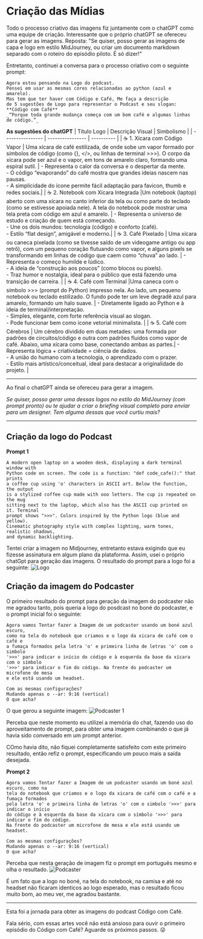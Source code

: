 # Criação das Mídias

Todo o processo criativo das imagens fiz juntamente com o chatGPT como uma equipe de criação. Interessante que o próprio chatGPT se ofereceu para gerar as imagens.
Reposta:
"Se quiser, posso gerar as imagens de capa e logo em estilo MidJourney, ou criar um documento markdown separado com o roteiro do episódio piloto. É só dizer!"

Entretanto, continuei a conversa para o processo criativo com o seguinte prompt:
```prompt
Agora estou pensando na Logo do podcast.
Pensei em usar as mesmas cores relacionadas ao python (azul e amarelo).
Mas tem que ter haver com Código e Café, Me faça a descrição
de 5 sugestões de Logo para representar o Podcast e seu slogan: 
**Código com Café**
_“Porque toda grande mudança começa com um bom café e algumas linhas de código.”_
```

**As sugestões do chatGPT**
|   Título Logo    | Descrição Visual | Simbolismo |
| ---------------- | ---------------- | ---------- |
| ☕ 1. Xícara com Código Vapor | Uma xícara de café estilizada, de onde sobe um vapor formado por símbolos de código (como {}, </>, ou linhas de terminal >>>). O corpo da xícara pode ser azul e o vapor, em tons de amarelo claro, formando uma espiral sutil. | - Representa o calor da conversa e o despertar da mente.<br>- O código “evaporando” do café mostra que grandes ideias nascem nas pausas.<br>- A simplicidade do ícone permite fácil adaptação para favicon, thumb e redes sociais.|
| ☕ 2. Notebook com Xícara Integrada |Um notebook (laptop) aberto com uma xícara no canto inferior da tela ou como parte do teclado (como se estivesse apoiada nele). A tela do notebook pode mostrar uma tela preta com código em azul e amarelo. | - Representa o universo de estudo e criação de quem está começando.<br> - Une os dois mundos: tecnologia (código) e conforto (café).<br> - Estilo “flat design”, amigável e moderno.|
| ☕ 3. Café Pixelado | Uma xícara ou caneca pixelada (como se tivesse saído de um videogame antigo ou app retrô), com um pequeno coração flutuando como vapor, e alguns pixels se transformando em linhas de código que caem como “chuva” ao lado. | - Representa o começo humilde e lúdico.<br> - A ideia de “construção aos poucos” (como blocos ou pixels).<br> - Traz humor e nostalgia, ideal para o público que está fazendo uma transição de carreira. |
| ☕ 4. Café com Terminal |Uma caneca com o símbolo >>> (prompt do Python) impresso nela. Ao lado, um pequeno notebook ou teclado estilizado. O fundo pode ter um leve degradê azul para amarelo, formando um halo suave. | - Diretamente ligado ao Python e à ideia de terminal/interpretação.<br> - Simples, elegante, com forte referência visual ao slogan.<br> - Pode funcionar bem como ícone vetorial minimalista. |
| ☕ 5. Café com Cérebros | Um cérebro dividido em duas metades: uma formada por padrões de circuitos/código e outra com padrões fluidos como vapor de café. Abaixo, uma xícara como base, conectando ambas as partes.| - Representa lógica + criatividade = ciência de dados.<br> - A união do humano com a tecnologia, o aprendizado com o prazer.<br> - Estilo mais artístico/conceitual, ideal para destacar a originalidade do projeto. |

---
Ao final o chatGPT ainda se ofereceu para gerar a imagem.

_Se quiser, posso gerar uma dessas logos no estilo do MidJourney (com prompt pronto) ou te ajudar a criar o briefing visual completo para enviar para um designer. Tem alguma dessas que você curtiu mais?_

---


## Criação da logo do Podcast

**Prompt 1**
```prompt
A modern open laptop on a wooden desk, displaying a dark terminal window with
Python code on screen. The code is a function: "def code_cafe():" that prints
a coffee cup using 'o' characters in ASCII art. Below the function, the output
is a stylized coffee cup made with ooo letters. The cup is repeated on the mug
sitting next to the laptop, which also has the ASCII cup printed on it. Terminal
prompt shows ">>>". Colors inspired by the Python logo (blue and yellow).
Cinematic photography style with complex lighting, warm tones, realistic shadows,
and dynamic backlighting.
```

Tentei criar a imagem no Midjourney, entretanto estava exigindo que eu fizesse assinatura em algum plano da plataforma. Assim, usei o próprio chatGpt para geração das imagens. O resultado do prompt para a logo foi a seguinte:
![Logo](./cafe_com_codigo.png)

## Criação da imagem do Podcaster

O primeiro resultado do prompt para geração da imagem do podcaster não me agradou tanto, pois queria a logo do posdcast no boné do podcaster, e o prompt inicial foi o seguinte:
```prompt
Agora vamos Tentar fazer a Imagem de um podcaster usando um boné azul escuro,
como na tela do notebook que criamos e o logo da xicara de café com o café e
a fumaça formados pela letra 'o' e primeira linha de letras 'o' com o simbolo
'>>>' para indicar o início do código e à esquerda da base da xícara com o símbolo
'>>>' para indicar o fim do código. Na frente do podcaster um microfone de mesa
e ele está usando um headset.

Com as mesmas configurações?
Mudando apenas o --ar: 9:16 (vertical)
O que acha?
```

O que gerou a seguinte imagem:
![Podcaster 1](./podcaster_1.png)

Perceba que neste momento eu utilizei a memória do chat, fazendo uso do aproveitamento de prompt, para obter uma imagem combinando o que já havia sido conversado em um prompt anterior.

COmo havia dito, não fiquei completamente satisfeito com este primeiro resultado, então refiz o prompt, especificando um pouco mais a saída desejada.

**Prompt 2**
```prompt
Agora vamos Tentar fazer a Imagem de um podcaster usando um boné azul escuro, como na
tela do notebook que criamos e o logo da xicara de café com o café e a fumaça formados
pela letra 'o' e primeira linha de letras 'o' com o simbolo '>>>' para indicar o início
do código e à esquerda da base da xícara com o símbolo '>>>' para indicar o fim do código.
Na frente do podcaster um microfone de mesa e ele está usando um headset.

Com as mesmas configurações?
Mudando apenas o --ar: 9:16 (vertical)
O que acha?
```

Perceba que nesta geração de imagem fiz o prompt em português mesmo e olha o resultado.
![Podcaster](podcaster.png)

É um fato que a logo no boné, na tela do notebook, na camisa e até no headset não ficaram identicos ao logo esperado, mas o resultado ficou muito bom, ao meu ver, me agradou bastante.

---

Esta foi a jornada para obter as imagens do podcast Código com Café. 

Fala sério, com essas artes você não está ansioso para ouvir o primeiro episódio do Código com Café? 
Aguarde os próximos passos. 😜
